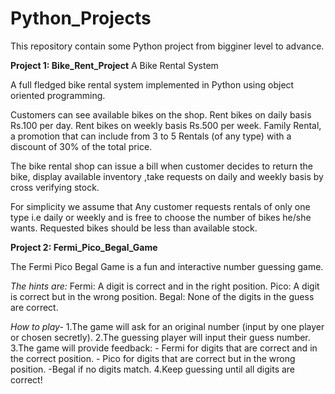 # Python_Projects

This repository contain some Python project from bigginer level to advance.


**Project 1: Bike_Rent_Project**
A Bike Rental System

A full fledged bike rental system implemented in Python using object oriented programming.

Customers can see available bikes on the shop. Rent bikes on daily basis Rs.100 per day. Rent bikes on weekly basis Rs.500 per week. Family Rental, a promotion that can include from 3 to 5 Rentals (of any type) with a discount of 30% of the total price.

The bike rental shop can issue a bill when customer decides to return the bike, display available inventory ,take requests on daily and weekly basis by cross verifying stock.

For simplicity we assume that Any customer requests rentals of only one type i.e daily or weekly and is free to choose the number of bikes he/she wants. Requested bikes should be less than available stock.


**Project 2: Fermi_Pico_Begal_Game**

The Fermi Pico Begal Game is a fun and interactive number guessing game. 

*The hints are:*
Fermi: A digit is correct and in the right position.
Pico: A digit is correct but in the wrong position.
Begal: None of the digits in the guess are correct.

*How to play-*
1.The game will ask for an original number (input by one player or chosen secretly).
2.The guessing player will input their guess number.
3.The game will provide feedback:
    - Fermi for digits that are correct and in the correct position.
    - Pico for digits that are correct but in the wrong position.
     -Begal if no digits match.
4.Keep guessing until all digits are correct!
